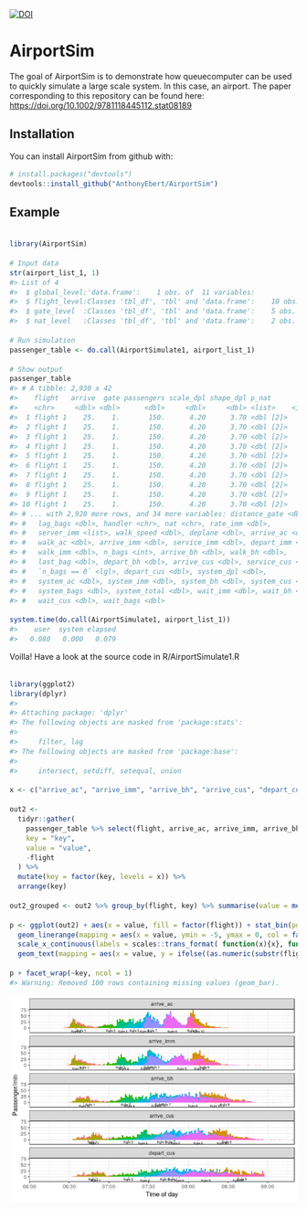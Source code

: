 
<!-- badges: start -->
[![DOI](https://img.shields.io/badge/doi-10.1002/9781118445112.stat08189-informational.svg)](https://doi.org/10.1002/9781118445112.stat08189)
<!-- badges: end -->

<!-- README.md is generated from README.Rmd. Please edit that file -->
AirportSim
==========

The goal of AirportSim is to demonstrate how queuecomputer can be used to quickly simulate a large scale system. In this case, an airport. The paper corresponding to this repository can be found here: https://doi.org/10.1002/9781118445112.stat08189

Installation
------------

You can install AirportSim from github with:

``` r
# install.packages("devtools")
devtools::install_github("AnthonyEbert/AirportSim")
```

Example
-------

``` r

library(AirportSim)

# Input data
str(airport_list_1, 1)
#> List of 4
#>  $ global_level:'data.frame':    1 obs. of  11 variables:
#>  $ flight_level:Classes 'tbl_df', 'tbl' and 'data.frame':    10 obs. of  7 variables:
#>  $ gate_level  :Classes 'tbl_df', 'tbl' and 'data.frame':    5 obs. of  4 variables:
#>  $ nat_level   :Classes 'tbl_df', 'tbl' and 'data.frame':    2 obs. of  3 variables:

# Run simulation
passenger_table <- do.call(AirportSimulate1, airport_list_1)

# Show output
passenger_table
#> # A tibble: 2,930 x 42
#>    flight   arrive  gate passengers scale_dpl shape_dpl p_nat        ID
#>    <chr>     <dbl> <dbl>      <dbl>     <dbl>     <dbl> <list>    <int>
#>  1 flight 1    25.    1.       150.      4.20      3.70 <dbl [2]>     1
#>  2 flight 1    25.    1.       150.      4.20      3.70 <dbl [2]>     2
#>  3 flight 1    25.    1.       150.      4.20      3.70 <dbl [2]>     3
#>  4 flight 1    25.    1.       150.      4.20      3.70 <dbl [2]>     4
#>  5 flight 1    25.    1.       150.      4.20      3.70 <dbl [2]>     5
#>  6 flight 1    25.    1.       150.      4.20      3.70 <dbl [2]>     6
#>  7 flight 1    25.    1.       150.      4.20      3.70 <dbl [2]>     7
#>  8 flight 1    25.    1.       150.      4.20      3.70 <dbl [2]>     8
#>  9 flight 1    25.    1.       150.      4.20      3.70 <dbl [2]>     9
#> 10 flight 1    25.    1.       150.      4.20      3.70 <dbl [2]>    10
#> # ... with 2,920 more rows, and 34 more variables: distance_gate <dbl>,
#> #   lag_bags <dbl>, handler <chr>, nat <chr>, rate_imm <dbl>,
#> #   server_imm <list>, walk_speed <dbl>, deplane <dbl>, arrive_ac <dbl>,
#> #   walk_ac <dbl>, arrive_imm <dbl>, service_imm <dbl>, depart_imm <dbl>,
#> #   walk_imm <dbl>, n_bags <int>, arrive_bh <dbl>, walk_bh <dbl>,
#> #   last_bag <dbl>, depart_bh <dbl>, arrive_cus <dbl>, service_cus <dbl>,
#> #   `n_bags == 0` <lgl>, depart_cus <dbl>, system_dpl <dbl>,
#> #   system_ac <dbl>, system_imm <dbl>, system_bh <dbl>, system_cus <dbl>,
#> #   system_bags <dbl>, system_total <dbl>, wait_imm <dbl>, wait_bh <dbl>,
#> #   wait_cus <dbl>, wait_bags <dbl>

system.time(do.call(AirportSimulate1, airport_list_1))
#>    user  system elapsed 
#>   0.080   0.000   0.079
```

Voilla! Have a look at the source code in R/AirportSimulate1.R

``` r

library(ggplot2)
library(dplyr)
#> 
#> Attaching package: 'dplyr'
#> The following objects are masked from 'package:stats':
#> 
#>     filter, lag
#> The following objects are masked from 'package:base':
#> 
#>     intersect, setdiff, setequal, union

x <- c("arrive_ac", "arrive_imm", "arrive_bh", "arrive_cus", "depart_cus")

out2 <- 
  tidyr::gather(
    passenger_table %>% select(flight, arrive_ac, arrive_imm, arrive_bh, arrive_cus, depart_cus), 
    key = "key", 
    value = "value", 
    -flight
  ) %>% 
  mutate(key = factor(key, levels = x)) %>% 
  arrange(key) 

out2_grouped <- out2 %>% group_by(flight, key) %>% summarise(value = median(value), passengers = n())

p <- ggplot(out2) + aes(x = value, fill = factor(flight)) + stat_bin(position = "stack", bins = 200, col = NA) + ylab("Passenger/min") + xlab("Time of day")  +
  geom_linerange(mapping = aes(x = value, ymin = -5, ymax = 0, col = factor(flight)), data = out2_grouped) + 
  scale_x_continuous(labels = scales::trans_format( function(x){x}, function(x){substr(lubridate::as_datetime(x * 60 + 360 * 60), 12, 16)} ), breaks = (seq(0,5, by = 0.5))*60, expand = c(0, 0), limits = c(0, 200)) +
  geom_text(mapping = aes(x = value, y = ifelse((as.numeric(substr(flight, start = 7, stop = 12)) %% 2) == 0,-15,-10), label = flight), data = out2_grouped, size = 2) + theme_bw() + theme(legend.position = "none")

p + facet_wrap(~key, ncol = 1) 
#> Warning: Removed 100 rows containing missing values (geom_bar).
```

![](README-ggplot2-1.png)
